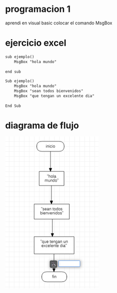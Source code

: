 # programacion 1
aprendi en visual basic colocar el comando MsgBox
# ejercicio excel

```
sub ejemplo()
    MsgBox "hola mundo"

end sub
```
```
Sub ejemplo()
    MsgBox "hola mundo"
    MsgBox "sean todos bienvenidos"
    MsgBox "que tengan un excelente dia"
    
End Sub
```
# diagrama de flujo

<img src="img/02.png" width="300">